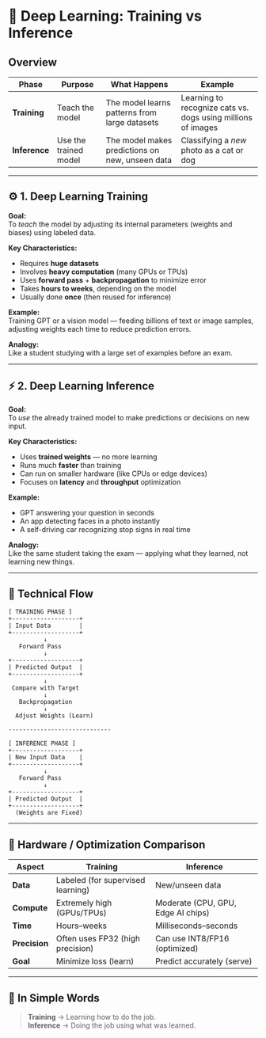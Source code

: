# 🧠 Deep Learning: Training vs Inference

## Overview

| Phase | Purpose | What Happens | Example |
|--------|----------|---------------|----------|
| **Training** | Teach the model | The model learns patterns from large datasets | Learning to recognize cats vs. dogs using millions of images |
| **Inference** | Use the trained model | The model makes predictions on new, unseen data | Classifying a *new* photo as a cat or dog |

---

## ⚙️ 1. Deep Learning **Training**

**Goal:**  
To *teach* the model by adjusting its internal parameters (weights and biases) using labeled data.

**Key Characteristics:**
- Requires **huge datasets**
- Involves **heavy computation** (many GPUs or TPUs)
- Uses **forward pass** + **backpropagation** to minimize error  
- Takes **hours to weeks**, depending on the model
- Usually done **once** (then reused for inference)

**Example:**  
Training GPT or a vision model — feeding billions of text or image samples, adjusting weights each time to reduce prediction errors.

**Analogy:**  
Like a student studying with a large set of examples before an exam.

---

## ⚡ 2. Deep Learning **Inference**

**Goal:**  
To *use* the already trained model to make predictions or decisions on new input.

**Key Characteristics:**
- Uses **trained weights** — no more learning
- Runs much **faster** than training
- Can run on smaller hardware (like CPUs or edge devices)
- Focuses on **latency** and **throughput** optimization

**Example:**  
- GPT answering your question in seconds  
- An app detecting faces in a photo instantly  
- A self-driving car recognizing stop signs in real time

**Analogy:**  
Like the same student taking the exam — applying what they learned, not learning new things.

---

## 🧩 Technical Flow

```text
[ TRAINING PHASE ]
+-------------------+
| Input Data        |
+-------------------+
          ↓
   Forward Pass
          ↓
+-------------------+
| Predicted Output  |
+-------------------+
          ↓
 Compare with Target
          ↓
   Backpropagation
          ↓
  Adjust Weights (Learn)

-----------------------------

[ INFERENCE PHASE ]
+-------------------+
| New Input Data    |
+-------------------+
          ↓
   Forward Pass
          ↓
+-------------------+
| Predicted Output  |
+-------------------+
  (Weights are Fixed)
```

---

## 🚀 Hardware / Optimization Comparison

| Aspect | Training | Inference |
|--------|-----------|------------|
| **Data** | Labeled (for supervised learning) | New/unseen data |
| **Compute** | Extremely high (GPUs/TPUs) | Moderate (CPU, GPU, Edge AI chips) |
| **Time** | Hours–weeks | Milliseconds–seconds |
| **Precision** | Often uses FP32 (high precision) | Can use INT8/FP16 (optimized) |
| **Goal** | Minimize loss (learn) | Predict accurately (serve) |

---

## 🧠 In Simple Words

> **Training** → Learning how to do the job.  
> **Inference** → Doing the job using what was learned.
